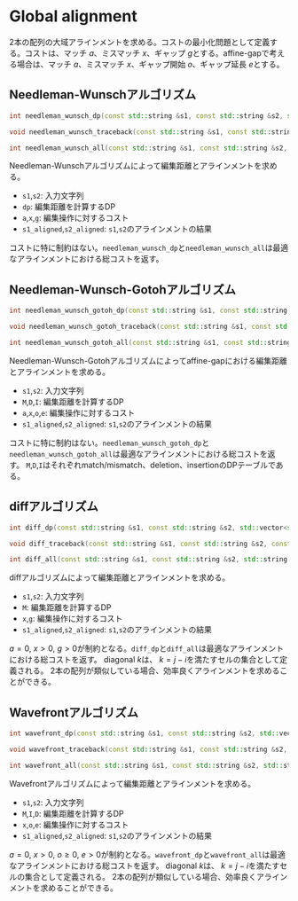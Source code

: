 # Global alignment
2本の配列の大域アラインメントを求める。コストの最小化問題として定義する。コストは、マッチ $a$、ミスマッチ $x$、ギャップ $g$とする。affine-gapで考える場合は、マッチ $a$、ミスマッチ $x$、ギャップ開始 $o$、ギャップ延長 $e$とする。
## Needleman-Wunschアルゴリズム
```cpp
int needleman_wunsch_dp(const std::string &s1, const std::string &s2, std::vector<std::vector<int>> &dp, int a = 0, int x = 1, int g = 1);

void needleman_wunsch_traceback(const std::string &s1, const std::string &s2, const std::vector<std::vector<int>> &dp, std::string &s1_aligned, std::string &s2_aligned, int a = 0, int x = 1, int g = 1);

int needleman_wunsch_all(const std::string &s1, const std::string &s2, std::string &s1_aligned, std::string &s2_aligned, int a = 1, int x = 1, int g = 1);
```
Needleman-Wunschアルゴリズムによって編集距離とアラインメントを求める。
- `s1`,`s2`: 入力文字列
- `dp`: 編集距離を計算するDP
- `a`,`x`,`g`: 編集操作に対するコスト
- `s1_aligned`,`s2_aligned`: `s1`,`s2`のアラインメントの結果

コストに特に制約はない。`needleman_wunsch_dp`と`needleman_wunsch_all`は最適なアラインメントにおける総コストを返す。

## Needleman-Wunsch-Gotohアルゴリズム
```cpp
int needleman_wunsch_gotoh_dp(const std::string &s1, const std::string &s2, std::vector<std::vector<int>> &M, std::vector<std::vector<int>> &D, std::vector<std::vector<int>> &I, int a = 0, int x = 1, int o = 0, int e = 1);

void needleman_wunsch_gotoh_traceback(const std::string &s1, const std::string &s2, const std::vector<std::vector<int>> &M, const std::vector<std::vector<int>> &D, const std::vector<std::vector<int>> &I, std::string &s1_aligned, std::string &s2_aligned, int a = 0, int x = 1, int o = 0, int e = 1);

int needleman_wunsch_gotoh_all(const std::string &s1, const std::string &s2, std::string &s1_aligned, std::string &s2_aligned, int a = 1, int x = 1, int o = 0, int e = 1);
```
Needleman-Wunsch-Gotohアルゴリズムによってaffine-gapにおける編集距離とアラインメントを求める。
- `s1`,`s2`: 入力文字列
- `M`,`D`,`I`: 編集距離を計算するDP
- `a`,`x`,`o`,`e`: 編集操作に対するコスト
- `s1_aligned`,`s2_aligned`: `s1`,`s2`のアラインメントの結果

コストに特に制約はない。`needleman_wunsch_gotoh_dp`と`needleman_wunsch_gotoh_all`は最適なアラインメントにおける総コストを返す。
`M`,`D`,`I`はそれぞれmatch/mismatch、deletion、insertionのDPテーブルである。

## diffアルゴリズム
```cpp
int diff_dp(const std::string &s1, const std::string &s2, std::vector<std::vector<int>> &M, int x = 1, int g = 1);

void diff_traceback(const std::string &s1, const std::string &s2, const std::vector<std::vector<int>> &M, std::string &s1_aligned, std::string &s2_aligned, int x = 1, int g = 1);

int diff_all(const std::string &s1, const std::string &s2, std::string &s1_aligned, std::string &s2_aligned, int x = 1, int g = 1);
```
diffアルゴリズムによって編集距離とアラインメントを求める。
- `s1`,`s2`: 入力文字列
- `M`: 編集距離を計算するDP
- `x`,`g`: 編集操作に対するコスト
- `s1_aligned`,`s2_aligned`: `s1`,`s2`のアラインメントの結果

$a=0$, $x>0$, $g>0$が制約となる。`diff_dp`と`diff_all`は最適なアラインメントにおける総コストを返す。
diagonal $k$は、 $k=j-i$を満たすセルの集合として定義される。
2本の配列が類似している場合、効率良くアラインメントを求めることができる。

## Wavefrontアルゴリズム
```cpp
int wavefront_dp(const std::string &s1, const std::string &s2, std::vector<std::vector<int>> &M, std::vector<std::vector<int>> &I, std::vector<std::vector<int>> &D, int x = 1, int o = 0, int e = 1);

void wavefront_traceback(const std::string &s1, const std::string &s2, const std::vector<std::vector<int>> &M, const std::vector<std::vector<int>> &I, const std::vector<std::vector<int>> &D, std::string &s1_aligned, std::string &s2_aligned, int x = 1, int o = 0, int e = 1);

int wavefront_all(const std::string &s1, const std::string &s2, std::string &s1_aligned, std::string &s2_aligned, int x = 1, int o = 0, int e = 1);
```
Wavefrontアルゴリズムによって編集距離とアラインメントを求める。
- `s1`,`s2`: 入力文字列
- `M`,`I`,`D`: 編集距離を計算するDP
- `x`,`o`,`e`: 編集操作に対するコスト
- `s1_aligned`,`s2_aligned`: `s1`,`s2`のアラインメントの結果

$a=0$, $x>0$, $o\geq 0$, $e>0$が制約となる。`wavefront_dp`と`wavefront_all`は最適なアラインメントにおける総コストを返す。
diagonal $k$は、 $k=j-i$を満たすセルの集合として定義される。
2本の配列が類似している場合、効率良くアラインメントを求めることができる。
